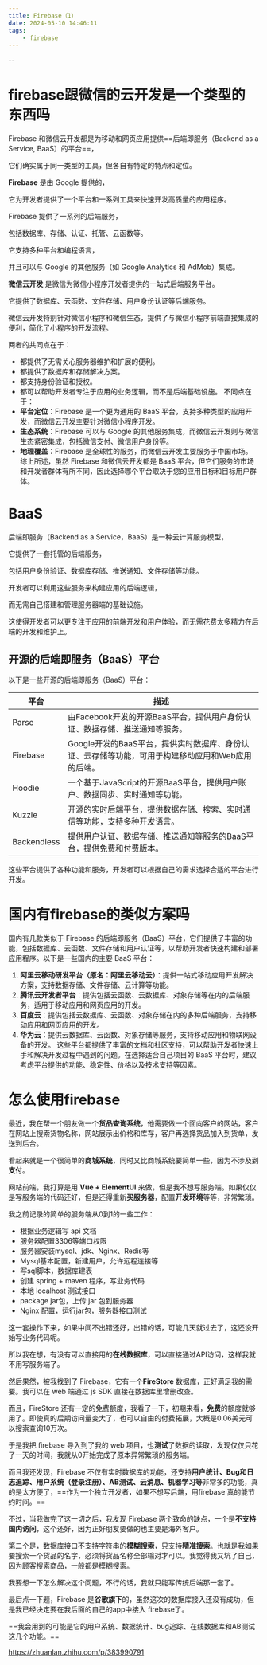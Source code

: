 ```yaml
---
title: Firebase（1）
date: 2024-05-10 14:46:11
tags:
	- firebase
---
```


--

# firebase跟微信的云开发是一个类型的东西吗

Firebase 和微信云开发都是为移动和网页应用提供==后端即服务（Backend as a Service, BaaS）的平台==，

它们确实属于同一类型的工具，但各自有特定的特点和定位。

**Firebase** 是由 Google 提供的，

它为开发者提供了一个平台和一系列工具来快速开发高质量的应用程序。

Firebase 提供了一系列的后端服务，

包括数据库、存储、认证、托管、云函数等。

它支持多种平台和编程语言，

并且可以与 Google 的其他服务（如 Google Analytics 和 AdMob）集成。

**微信云开发** 是微信为微信小程序开发者提供的一站式后端服务平台。

它提供了数据库、云函数、文件存储、用户身份认证等后端服务。

微信云开发特别针对微信小程序和微信生态，提供了与微信小程序前端直接集成的便利，简化了小程序的开发流程。

两者的共同点在于：

- 都提供了无需关心服务器维护和扩展的便利。
- 都提供了数据库和存储解决方案。
- 都支持身份验证和授权。
- 都可以帮助开发者专注于应用的业务逻辑，而不是后端基础设施。
不同点在于：
- **平台定位**：Firebase 是一个更为通用的 BaaS 平台，支持多种类型的应用开发，而微信云开发主要针对微信小程序开发。
- **生态系统**：Firebase 可以与 Google 的其他服务集成，而微信云开发则与微信生态紧密集成，包括微信支付、微信用户身份等。
- **地理覆盖**：Firebase 是全球性的服务，而微信云开发主要服务于中国市场。
综上所述，虽然 Firebase 和微信云开发都是 BaaS 平台，但它们服务的市场和开发者群体有所不同，因此选择哪个平台取决于您的应用目标和目标用户群体。

# BaaS

后端即服务（Backend as a Service，BaaS）是一种云计算服务模型，

它提供了一套托管的后端服务，

包括用户身份验证、数据库存储、推送通知、文件存储等功能。

开发者可以利用这些服务来构建应用的后端逻辑，

而无需自己搭建和管理服务器端的基础设施。

这使得开发者可以更专注于应用的前端开发和用户体验，而无需花费太多精力在后端的开发和维护上。

## 开源的后端即服务（BaaS）平台

以下是一些开源的后端即服务（BaaS）平台：

| 平台        | 描述                                                         |
| ----------- | ------------------------------------------------------------ |
| Parse       | 由Facebook开发的开源BaaS平台，提供用户身份认证、数据存储、推送通知等服务。 |
| Firebase    | Google开发的BaaS平台，提供实时数据库、身份认证、云存储等功能，可用于构建移动应用和Web应用的后端。 |
| Hoodie      | 一个基于JavaScript的开源BaaS平台，提供用户账户、数据同步、实时通知等功能。 |
| Kuzzle      | 开源的实时后端平台，提供数据存储、搜索、实时通信等功能，支持多种开发语言。 |
| Backendless | 提供用户认证、数据存储、推送通知等服务的BaaS平台，提供免费和付费版本。 |

这些平台提供了各种功能和服务，开发者可以根据自己的需求选择合适的平台进行开发。

# 国内有firebase的类似方案吗

国内有几款类似于 Firebase 的后端即服务（BaaS）平台，它们提供了丰富的功能，包括数据库、云函数、文件存储和用户认证等，以帮助开发者快速构建和部署应用程序。以下是一些国内的主要 BaaS 平台：
1. **阿里云移动研发平台（原名：阿里云移动云）**：提供一站式移动应用开发解决方案，支持数据存储、文件存储、云计算等功能。
2. **腾讯云开发者平台**：提供包括云函数、云数据库、对象存储等在内的后端服务，适用于移动应用和网页应用的开发。
3. **百度云**：提供包括云数据库、云函数、对象存储在内的多种后端服务，支持移动应用和网页应用的开发。
4. **华为云**：提供云数据库、云函数、对象存储等服务，支持移动应用和物联网设备的开发。
这些平台都提供了丰富的文档和社区支持，可以帮助开发者快速上手和解决开发过程中遇到的问题。在选择适合自己项目的 BaaS 平台时，建议考虑平台提供的功能、稳定性、价格以及技术支持等因素。

# 怎么使用firebase

最近，我在帮一个朋友做一个**货品查询系统**，他需要做一个面向客户的网站，客户在网站上搜索货物名称，网站展示出价格和库存，客户再选择货品加入到货单，发送到后台。

看起来就是一个很简单的**商城系统**，同时又比商城系统要简单一些，因为不涉及到**支付**。

网站前端，我打算是用 **Vue + ElementUI** 来做，但是我不想写服务端。如果仅仅是写服务端的代码还好，但是还得重新**买服务器**，配置**开发环境**等等，非常繁琐。

我之前记录的简单的服务端从0到1的一些工作：

- 根据业务逻辑写 api 文档
- 服务器配置3306等端口权限
- 服务器安装mysql、jdk、Nginx、Redis等
- Mysql基本配置，新建用户，允许远程连接等
- 写sql脚本，数据库建表
- 创建 spring + maven 程序，写业务代码
- 本地 localhost 测试接口
- package jar包，上传 jar 包到服务器
- Nginx 配置，运行jar包，服务器接口测试

这一套操作下来，如果中间不出错还好，出错的话，可能几天就过去了，这还没开始写业务代码呢。

所以我在想，有没有可以直接用的**在线数据库**，可以直接通过API访问，这样我就不用写服务端了。

然后果然，被我找到了 Firebase，它有一个**FireStore** 数据库，正好满足我的需要。我可以在 web 端通过 js SDK 直接在数据库里增删改查。

而且，FireStore 还有一定的免费额度，我看了一下，初期来看，**免费**的额度就够用了。即使真的后期访问量变大了，也可以自由的付费拓展，大概是0.06美元可以搜索查询10万次。

于是我把 firebase 导入到了我的 web 项目，也**测试**了数据的读取，发现仅仅只花了一天的时间，我就从0开始完成了原本异常繁琐的服务端。

而且我还发现，Firebase 不仅有实时数据库的功能，还支持**用户统计、Bug和日志追踪、用户系统（登录注册）、AB测试、云消息、机器学习等**非常多的功能，真的是太方便了，==作为一个独立开发者，如果不想写后端，用firebase 真的能节约时间。==

不过，当我做完了这一切之后，我发现 Firebase 两个致命的缺点，一个是**不支持国内访问**，这个还好，因为正好朋友要做的也主要是海外客户。

第二个是，数据库接口不支持字符串的**模糊搜索**，只支持**精准搜索**。也就是我如果要搜索一个货品的名字，必须将货品名称全部输对才可以。我觉得我又坑了自己，因为顾客搜索商品，一般都是模糊搜索。

我要想一下怎么解决这个问题，不行的话，我就只能写传统后端那一套了。

最后点一下题，Firebase 是**谷歌旗下**的，虽然这次的数据库接入还没有成功，但是我已经决定要在我后面的自己的app中接入 firebase了。

==我会用到的可能是它的用户系统、数据统计、bug追踪、在线数据库和AB测试这几个功能。==

https://zhuanlan.zhihu.com/p/383990791

